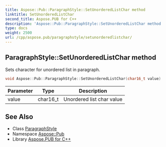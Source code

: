 ```yaml
---
title: Aspose::Pub::ParagraphStyle::SetUnorderedListChar method
linktitle: SetUnorderedListChar
second_title: Aspose.PUB for C++
description: 'Aspose::Pub::ParagraphStyle::SetUnorderedListChar method. Sets character for unordered list in paragraph in C++.'
type: docs
weight: 2500
url: /cpp/aspose.pub/paragraphstyle/setunorderedlistchar/
---
```

## ParagraphStyle::SetUnorderedListChar method


Sets character for unordered list in paragraph.

```cpp
void Aspose::Pub::ParagraphStyle::SetUnorderedListChar(char16_t value)
```


| Parameter | Type | Description |
| --- | --- | --- |
| value | char16_t | Unordered list char value |

## See Also

* Class [ParagraphStyle](../)
* Namespace [Aspose::Pub](../../)
* Library [Aspose.PUB for C++](../../../)
